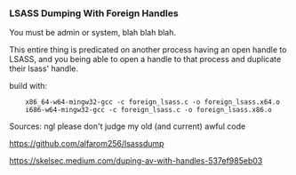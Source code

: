 ### LSASS Dumping With Foreign Handles

You must be admin or system, blah blah blah.

This entire thing is predicated on another process having an open handle to LSASS, and you being able to open a handle to that process and duplicate their lsass' handle.

build with:
```
	x86_64-w64-mingw32-gcc -c foreign_lsass.c -o foreign_lsass.x64.o
	i686-w64-mingw32-gcc -c foreign_lsass.c -o foreign_lsass.x86.o
```

Sources:
ngl please don't judge my old (and current) awful code

https://github.com/alfarom256/lsassdump

https://skelsec.medium.com/duping-av-with-handles-537ef985eb03
